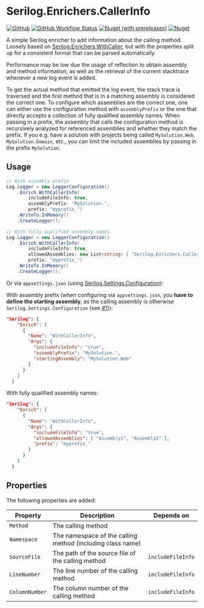 # Serilog.Enrichers.CallerInfo

[![GitHub](https://img.shields.io/github/license/pm4net/serilog-enrichers-callerinfo?style=flat-square)](https://github.com/pm4net/serilog-enrichers-callerinfo/blob/master/LICENSE)
[![GitHub Workflow Status](https://img.shields.io/github/actions/workflow/status/pm4net/serilog-enrichers-callerinfo/tests.yml?label=tests&style=flat-square&branch=master)](https://github.com/pm4net/serilog-enrichers-callerinfo/actions/workflows/tests.yml)
[![Nuget (with prereleases)](https://img.shields.io/nuget/vpre/Serilog.Enrichers.CallerInfo?label=NuGet&style=flat-square)](https://www.nuget.org/packages/Serilog.Enrichers.CallerInfo/)
[![Nuget](https://img.shields.io/nuget/dt/Serilog.Enrichers.CallerInfo?label=NuGet%20Downloads&style=flat-square)](https://www.nuget.org/packages/Serilog.Enrichers.CallerInfo/#versions-body-tab)

A simple Serilog enricher to add information about the calling method. Loosely based on [Serilog.Enrichers.WithCaller](https://github.com/pmetz-steelcase/Serilog.Enrichers.WithCaller), but with the properties split up for a consistent format that can be parsed automatically.

Performance may be low due the usage of reflection to obtain assembly and method information, as well as the retrieval of the current stacktrace whenever a new log event is added.

To get the actual method that emitted the log event, the stack trace is traversed and the first method that is in a matching assembly is considered the correct one. To configure which assemblies are the correct one, one can either use the configuration method with `assemblyPrefix` or the one that directly accepts a collection of fully qualified assembly names. When passing in a prefix, the assembly that calls the configuration method is recursively analyzed for referenced assemblies and whether they match the prefix. If you e.g. have a solution with projects being called `MySolution.Web`, `MySolution.Domain`, etc., you can limit the included assemblies by passing in the prefix `MySolution`.

## Usage

```csharp
// With assembly prefix
Log.Logger = new LoggerConfiguration()
    .Enrich.WithCallerInfo(
        includeFileInfo: true, 
        assemblyPrefix: "MySolution.", 
        prefix: "myprefix_")
    .WriteTo.InMemory()
    .CreateLogger();

// With fully qualified assembly names
Log.Logger = new LoggerConfiguration()
    .Enrich.WithCallerInfo(
        includeFileInfo: true, 
        allowedAssemblies: new List<string> { "Serilog.Enrichers.CallerInfo.Tests" }, 
        prefix: "myprefix_")
    .WriteTo.InMemory()
    .CreateLogger();
```

Or via `appsettings.json` (using [Serilog.Settings.Configuration](https://github.com/serilog/serilog-settings-configuration)):

With assembly prefix (when configuring via `appsettings.json`, you **have to define the starting assembly**, as the calling assembly is otherwise `Serilog.Settings.Configuration` (see [#1](https://github.com/pm4net/serilog-enrichers-callerinfo/issues/1))):
```json
"Serilog": {
    "Enrich": [
      {
        "Name": "WithCallerInfo",
        "Args": {
          "includeFileInfo": "true",
          "assemblyPrefix": "MySolution.",
          "startingAssembly": "MySolution.Web"
        }
      }
    ]
  }
```

With fully qualified assembly names:
```json
"Serilog": {
    "Enrich": [
      {
        "Name": "WithCallerInfo",
        "Args": {
          "includeFileInfo": "true",
          "allowedAssemblies": [ "Assembly1", "Assembly2" ],
          "prefix": "myprefix_"
        }
      }
    ]
  }
```

## Properties

The following properties are added:

| Property | Description | Depends on |
|----------|-------------|------------|
| `Method` | The calling method |  |
| `Namespace` | The namespace of the calling method (including class name) |  |
| `SourceFile` | The path of the source file of the calling method | `includeFileInfo` |
| `LineNumber` | The line number of the calling method | `includeFileInfo` |
| `ColumnNumber` | The column number of the calling method | `includeFileInfo` |
